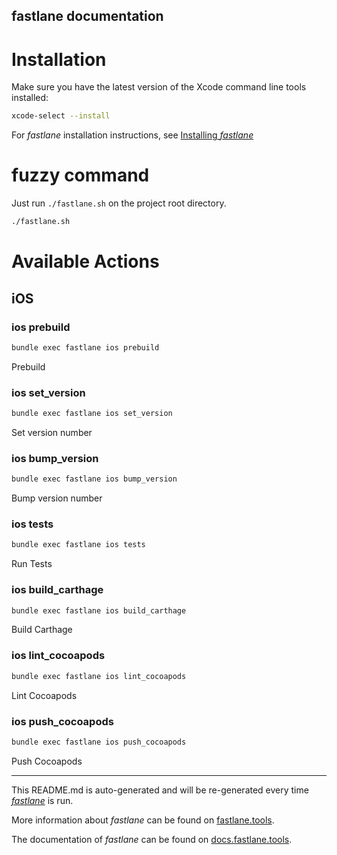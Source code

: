 fastlane documentation
----

# Installation

Make sure you have the latest version of the Xcode command line tools installed:

```sh
xcode-select --install
```

For _fastlane_ installation instructions, see [Installing _fastlane_](https://docs.fastlane.tools/#installing-fastlane)


# fuzzy command

Just run `./fastlane.sh` on the project root directory.

```sh
./fastlane.sh
```

# Available Actions

## iOS

### ios prebuild

```sh
bundle exec fastlane ios prebuild
```

Prebuild

### ios set_version

```sh
bundle exec fastlane ios set_version
```

Set version number

### ios bump_version

```sh
bundle exec fastlane ios bump_version
```

Bump version number

### ios tests

```sh
bundle exec fastlane ios tests
```

Run Tests

### ios build_carthage

```sh
bundle exec fastlane ios build_carthage
```

Build Carthage

### ios lint_cocoapods

```sh
bundle exec fastlane ios lint_cocoapods
```

Lint Cocoapods

### ios push_cocoapods

```sh
bundle exec fastlane ios push_cocoapods
```

Push Cocoapods

----

This README.md is auto-generated and will be re-generated every time [_fastlane_](https://fastlane.tools) is run.

More information about _fastlane_ can be found on [fastlane.tools](https://fastlane.tools).

The documentation of _fastlane_ can be found on [docs.fastlane.tools](https://docs.fastlane.tools).

